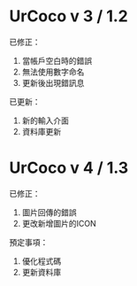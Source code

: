 # UrCoco v 3 / 1.2

已修正：

1. 當帳戶空白時的錯誤
2. 無法使用數字命名
3. 更新後出現錯訊息

已更新：

1. 新的輸入介面
2. 資料庫更新

# UrCoco v 4 / 1.3

已修正：

1. 圖片回傳的錯誤
2. 更改新增圖片的ICON

預定事項：

1. 優化程式碼
2. 更新資料庫

